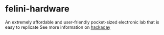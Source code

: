 # felini-hardware
An extremely affordable and user-friendly pocket-sized electronic lab that is easy to replicate
See more information on [hackaday](https://hackaday.io/project/192130-felini-revolutionary-pocket-sized-electronic-lab)

